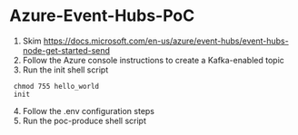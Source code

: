# Azure-Event-Hubs-PoC

1. Skim https://docs.microsoft.com/en-us/azure/event-hubs/event-hubs-node-get-started-send
2. Follow the Azure console instructions to create a Kafka-enabled topic
3. Run the init shell script
```shell
 chmod 755 hello_world
 init
```
4. Follow the .env configuration steps
5. Run the poc-produce shell script
